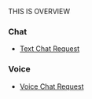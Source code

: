 THIS IS OVERVIEW

### Chat
- [Text Chat Request](chat/text_chat_request.md)

### Voice
- [Voice Chat Request](voice/voice_chat_request.md)